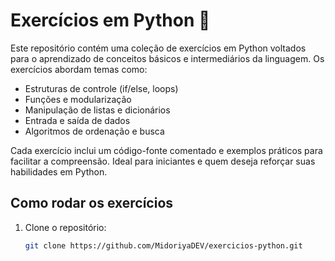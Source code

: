 # Exercícios em Python 🐍

Este repositório contém uma coleção de exercícios em Python voltados para o aprendizado de conceitos básicos e intermediários da linguagem. Os exercícios abordam temas como:

- Estruturas de controle (if/else, loops)
- Funções e modularização
- Manipulação de listas e dicionários
- Entrada e saída de dados
- Algoritmos de ordenação e busca

Cada exercício inclui um código-fonte comentado e exemplos práticos para facilitar a compreensão. Ideal para iniciantes e quem deseja reforçar suas habilidades em Python.

## Como rodar os exercícios

1. Clone o repositório:
   ```bash
   git clone https://github.com/MidoriyaDEV/exercicios-python.git

